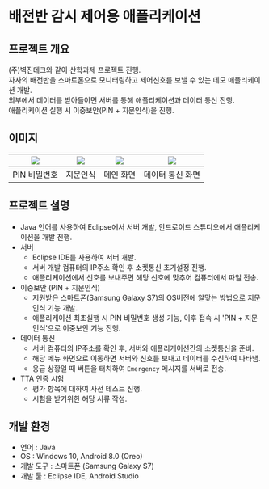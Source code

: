 # 배전반 감시 제어용 애플리케이션
## 프로젝트 개요
(주)벽진테크와 같이 산학과제 프로젝트 진행.   
자사의 배전반을 스마트폰으로 모니터링하고 제어신호를 보낼 수 있는 데모 애플리케이션 개발.   
외부에서 데이터를 받아들이면 서버를 통해 애플리케이션과 데이터 통신 진행.   
애플리케이션 실행 시 이중보안(PIN + 지문인식)을 진행.

## 이미지
| <img src="https://user-images.githubusercontent.com/44526808/103400629-20edf300-4b89-11eb-9c46-8e4c67505451.png"></img> | <img src="https://user-images.githubusercontent.com/44526808/103400641-2ea37880-4b89-11eb-8766-4ceff1ddf221.png"></img> | <img src="https://user-images.githubusercontent.com/44526808/103400650-3a8f3a80-4b89-11eb-922b-faed2b0ed605.png"></img> | <img src="https://user-images.githubusercontent.com/44526808/103400666-467afc80-4b89-11eb-9fc0-2f416dbac582.png"></img> |
|:---:|:---:|:---:|:---:|
| PIN 비밀번호 | 지문인식 | 메인 화면 | 데이터 통신 화면 | 

## 프로젝트 설명
+ Java 언어를 사용하여 Eclipse에서 서버 개발, 안드로이드 스튜디오에서 애플리케이션을 개발 진행.   
+ 서버
  + Eclipse IDE를 사용하여 서버 개발.
  + 서버 개발 컴퓨터의 IP주소 확인 후 소켓통신 초기설정 진행.
  + 애플리케이션에서 신호를 보내주면 해당 신호에 맞추어 컴퓨터에서 파일 전송.
+ 이중보안 (PIN + 지문인식)
  + 지원받은 스마트폰(Samsung Galaxy S7)의 OS버전에 알맞는 방법으로 지문인식 기능 개발.
  + 애플리케이션 최초실행 시 PIN 비밀번호 생성 기능, 이후 접속 시 'PIN + 지문인식'으로 이중보안 기능 진행.
+ 데이터 통신
  + 서버 컴퓨터의 IP주소를 확인 후, 서버와 애플리케이션간의 소켓통신을 준비.
  + 해당 메뉴 화면으로 이동하면 서버와 신호를 보내고 데이터를 수신하여 나타냄.
  + 응급 상황일 때 버튼을 터치하여 `Emergency` 메시지를 서버로 전송.
+ TTA 인증 시험
  + 평가 항목에 대하여 사전 테스트 진행.
  + 시험을 받기위한 해당 서류 작성.

## 개발 환경
+ 언어 : Java
+ OS : Windows 10, Android 8.0 (Oreo)
+ 개발 도구 : 스마트폰 (Samsung Galaxy S7)
+ 개발 툴 : Eclipse IDE, Android Studio
